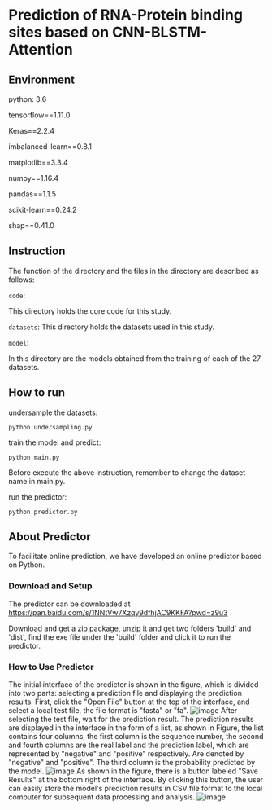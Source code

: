 # Prediction of RNA-Protein binding sites based on CNN-BLSTM-Attention
## Environment
python: 3.6

tensorflow==1.11.0

Keras==2.2.4

imbalanced-learn==0.8.1

matplotlib==3.3.4

numpy==1.16.4

pandas==1.1.5

scikit-learn==0.24.2

shap==0.41.0

## Instruction
The function of the directory and the files in the directory are described as follows:

```code```:

This directory holds the core code for this study.

```datasets```:
This directory holds the datasets used in this study.

```model```:

In this directory are the models obtained from the training of each of the 27 datasets.
## How to run
undersample the datasets:
```
python undersampling.py
```
train the model and predict:
```
python main.py
```
Before execute the above instruction, remember to change the dataset name in main.py.

run the predictor:
```
python predictor.py
```
## About Predictor
To facilitate online prediction, we have developed an online predictor based on Python.
### Download and Setup
The predictor can be downloaded at https://pan.baidu.com/s/1NNtVw7Xzqy9dfhjAC9KKFA?pwd=z9u3 .

Download and get a zip package, unzip it and get two folders 'build' and 'dist', find the exe file under the 'build' folder and click it to run the predictor.
### How to Use Predictor
The initial interface of the predictor is shown in the figure, which is divided into two parts: selecting a prediction file and displaying the prediction results. First, click the "Open File" button at the top of the interface, and select a local test file, the file format is "fasta" or "fa".
![image](https://github.com/B12-Comet/RBPPrediction/assets/81473454/8943c83f-401c-49c2-9bee-afc9b8d2bdfe)
After selecting the test file, wait for the prediction result. The prediction results are displayed in the interface in the form of a list, as shown in Figure, the list contains four columns, the first column is the sequence number, the second and fourth columns are the real label and the prediction label, which are represented by "negative" and "positive" respectively. Are denoted by "negative" and "positive". The third column is the probability predicted by the model.
![image](https://github.com/B12-Comet/RBPPrediction/assets/81473454/19149540-a780-4e78-9c49-ebe6d112b8e7)
As shown in the figure, there is a button labeled "Save Results" at the bottom right of the interface. By clicking this button, the user can easily store the model's prediction results in CSV file format to the local computer for subsequent data processing and analysis.
![image](https://github.com/B12-Comet/RBPPrediction/assets/81473454/d372f3a6-94c8-4984-ab7f-2c4feae4478a)



